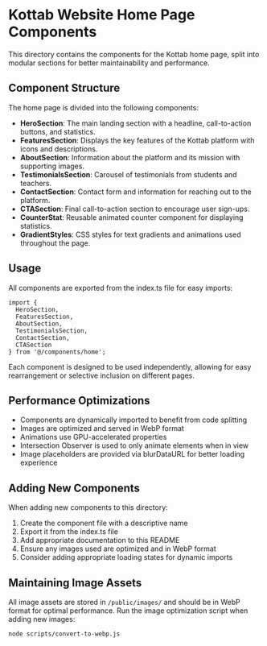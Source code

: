 # Kottab Website Home Page Components

This directory contains the components for the Kottab home page, split into modular sections for better maintainability and performance.

## Component Structure

The home page is divided into the following components:

- **HeroSection**: The main landing section with a headline, call-to-action buttons, and statistics.
- **FeaturesSection**: Displays the key features of the Kottab platform with icons and descriptions.
- **AboutSection**: Information about the platform and its mission with supporting images.
- **TestimonialsSection**: Carousel of testimonials from students and teachers.
- **ContactSection**: Contact form and information for reaching out to the platform.
- **CTASection**: Final call-to-action section to encourage user sign-ups.
- **CounterStat**: Reusable animated counter component for displaying statistics.
- **GradientStyles**: CSS styles for text gradients and animations used throughout the page.

## Usage

All components are exported from the index.ts file for easy imports:

```tsx
import { 
  HeroSection, 
  FeaturesSection, 
  AboutSection, 
  TestimonialsSection,
  ContactSection,
  CTASection 
} from '@/components/home';
```

Each component is designed to be used independently, allowing for easy rearrangement or selective inclusion on different pages.

## Performance Optimizations

- Components are dynamically imported to benefit from code splitting
- Images are optimized and served in WebP format
- Animations use GPU-accelerated properties
- Intersection Observer is used to only animate elements when in view
- Image placeholders are provided via blurDataURL for better loading experience

## Adding New Components

When adding new components to this directory:

1. Create the component file with a descriptive name
2. Export it from the index.ts file
3. Add appropriate documentation to this README
4. Ensure any images used are optimized and in WebP format
5. Consider adding appropriate loading states for dynamic imports

## Maintaining Image Assets

All image assets are stored in `/public/images/` and should be in WebP format for optimal performance. Run the image optimization script when adding new images:

```bash
node scripts/convert-to-webp.js
```
